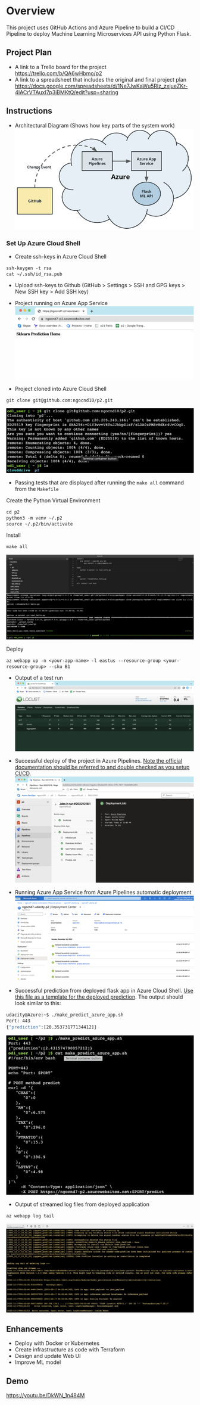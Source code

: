 # Overview

This project uses GitHub Actions and Azure Pipeline to build a CI/CD Pipeline to deploy Machine Learning Microservices API using Python Flask.

## Project Plan

* A link to a Trello board for the project
https://trello.com/b/QA6wHbmo/p2
* A link to a spreadsheet that includes the original and final project plan
https://docs.google.com/spreadsheets/d/1Ne7JwKaWu5Rlz_zxjueZKr-4lACrVTAuxI7p3jBMKtQ/edit?usp=sharing

## Instructions

* Architectural Diagram (Shows how key parts of the system work)
![Architectural Diagram](cd-diagram.png)

### Set Up Azure Cloud Shell

- Create ssh-keys in Azure Cloud Shell
```
ssh-keygen -t rsa
cat ~/.ssh/id_rsa.pub
```
- Upload ssh-keys to Github (GitHub > Settings > SSH and GPG keys > New SSH key > Add SSH key)

* Project running on Azure App Service
![Alt text](Project%20running%20on%20Azure%20App%20Service.png)

* Project cloned into Azure Cloud Shell
```
git clone git@github.com:ngocnd10/p2.git
```
![Alt text](Project%20cloned%20into%20Azure%20Cloud%20Shell.png)

* Passing tests that are displayed after running the `make all` command from the `Makefile`

Create the Python Virtual Environment
```
cd p2
python3 -m venv ~/.p2
source ~/.p2/bin/activate
```
Install
```
make all
```

![Alt text](Output%20Make%20File.png)

Deploy 
```
az webapp up -n <your-app-name> -l eastus --resource-group <your-resource-group> --sku B1
```

* Output of a test run
![Alt text](Load%20Test.png)

* Successful deploy of the project in Azure Pipelines.  [Note the official documentation should be referred to and double checked as you setup CI/CD](https://docs.microsoft.com/en-us/azure/devops/pipelines/ecosystems/python-webapp?view=azure-devops).
![Alt text](Deploy%20in%20Azure%20Pipeline.png)

* Running Azure App Service from Azure Pipelines automatic deployment
![Alt text](Deployment%20center.png)

* Successful prediction from deployed flask app in Azure Cloud Shell.  [Use this file as a template for the deployed prediction](https://github.com/udacity/nd082-Azure-Cloud-DevOps-Starter-Code/blob/master/C2-AgileDevelopmentwithAzure/project/starter_files/flask-sklearn/make_predict_azure_app.sh).
The output should look similar to this:

```bash
udacity@Azure:~$ ./make_predict_azure_app.sh
Port: 443
{"prediction":[20.35373177134412]}
```
![Alt text](Test%20ML.png)

* Output of streamed log files from deployed application
```
az webapp log tail
```

![Alt text](Logs.png)

## Enhancements

- Deploy with Docker or Kubernetes
- Create infrastructure as code with Terraform
- Design and update Web UI
- Improve ML model

## Demo 

https://youtu.be/DkWN_1n484M 


